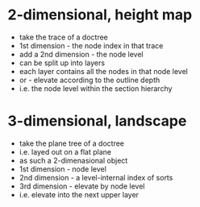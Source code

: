 
<!-- ======================================================================= -->
# 2-dimensional, height map

- take the trace of a doctree
- 1st dimension - the node index in that trace
- add a 2nd dimension - the node level
- can be split up into layers
- each layer contains all the nodes in that node level
- or - elevate according to the outline depth
- i.e. the node level within the section hierarchy

<!-- ======================================================================= -->
# 3-dimensional, landscape

- take the plane tree of a doctree
- i.e. layed out on a flat plane
- as such a 2-dimenasional object
- 1st dimension - node level
- 2nd dimension - a level-internal index of sorts
- 3rd dimension - elevate by node level
- i.e. elevate into the next upper layer
